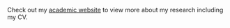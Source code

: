 
Check out my [academic website](http://kerickson22.wixsite.com/kderickson) to view more about my research including my CV. 

